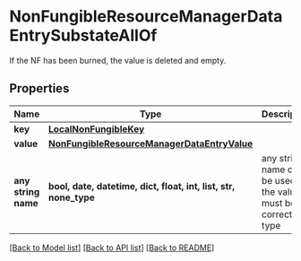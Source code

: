 # NonFungibleResourceManagerDataEntrySubstateAllOf

If the NF has been burned, the value is deleted and empty. 

## Properties
Name | Type | Description | Notes
------------ | ------------- | ------------- | -------------
**key** | [**LocalNonFungibleKey**](LocalNonFungibleKey.md) |  | 
**value** | [**NonFungibleResourceManagerDataEntryValue**](NonFungibleResourceManagerDataEntryValue.md) |  | [optional] 
**any string name** | **bool, date, datetime, dict, float, int, list, str, none_type** | any string name can be used but the value must be the correct type | [optional]

[[Back to Model list]](../README.md#documentation-for-models) [[Back to API list]](../README.md#documentation-for-api-endpoints) [[Back to README]](../README.md)


